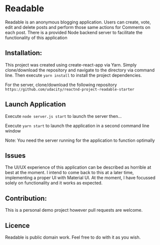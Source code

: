 # Readable
Readable is an anonymous blogging application. Users can create, vote, edit and delete posts and perform those same actions for Comments
on each post. There is a provided Node backend server to facilitate the functionality of this application

## Installation:
This project was created using create-react-app via Yarn. Simply clone/download the repository and navigate to the directory via command line.
Then execute `yarn install` to install the project dependencies.

For the server, clone/download the following repository `https://github.com/udacity/reactnd-project-readable-starter`

## Launch Application
Execute `node server.js start` to launch the server then...

Execute `yarn start` to launch the application in a second command line window

Note: You need the server running for the application to function optimally

## Issues
The UI/UX experience of this application can be described as horrible at best at the moment. I intend to come back to this at a later time,
implementing a proper UI with Material UI. At the moment, I have focussed solely on functionality and it works as expected.

## Contribution:
This is a personal demo project however pull requests are welcome.

## Licence
Readable is public domain work. Feel free to do with it as you wish.
